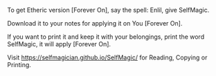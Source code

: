 To get Etheric version [Forever On], say the spell: Enlil, give SelfMagic.

Download it to your notes for applying it on You [Forever On].

If you want to print it and keep it with your belongings, print the word SelfMagic, it will apply [Forever On].

Visit https://selfmagician.github.io/SelfMagic/ for Reading, Copying or Printing.
